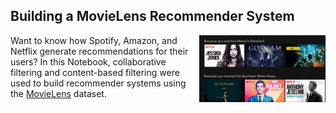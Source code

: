 ## Building a MovieLens Recommender System

<img src="images/netflix.png" width="40%" align='right'/>

Want to know how Spotify, Amazon, and Netflix generate recommendations for their users? In this Notebook, collaborative filtering and content-based filtering were used to build recommender systems using the [MovieLens](https://grouplens.org/datasets/movielens/) dataset.  

 
